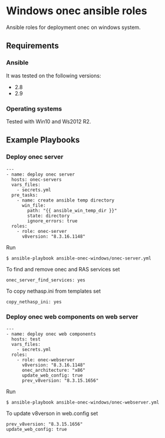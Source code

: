 # Windows onec ansible roles

Ansible roles for deployment onec on windows system.

## Requirements

### Ansible
It was tested on the following versions:
 * 2.8
 * 2.9

### Operating systems

Tested with Win10 and Ws2012 R2.

## Example Playbooks

### Deploy onec server

```
---
- name: deploy onec server
  hosts: onec-servers
  vars_files:
    - secrets.yml
  pre_tasks:
    - name: create ansible temp directory
      win_file:
        path: "{{ ansible_win_temp_dir }}"
        state: directory
        ignore_errors: true
  roles:
    - role: onec-server
      v8version: "8.3.16.1148"
```

Run
```
$ ansible-playbook ansible-onec-windows/onec-server.yml
```

To find and remove onec and RAS services set
```
onec_server_find_services: yes
```

To copy nethasp.ini from templates set
```
copy_nethasp_ini: yes
```

### Deploy onec web components on web server

```
---
- name: deploy onec web components
  hosts: test
  vars_files:
    - secrets.yml
  roles:
    - role: onec-webserver
      v8version: "8.3.16.1148"
      onec_architecture: "x86"
      update_web_config: true
      prev_v8version: "8.3.15.1656"

```

Run
```
$ ansible-playbook ansible-onec-windows/onec-webserver.yml
```

To update v8verson in web.config set
```
prev_v8version: "8.3.15.1656"
update_web_config: true
```
